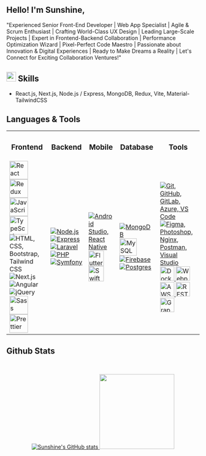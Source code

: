 ## Hello! I'm Sunshine,
"Experienced Senior Front-End Developer | Web App Specialist | Agile & Scrum Enthusiast | Crafting World-Class UX Design | Leading Large-Scale Projects | Expert in Frontend-Backend Collaboration | Performance Optimization Wizard | Pixel-Perfect Code Maestro | Passionate about Innovation & Digital Experiences | Ready to Make Dreams a Reality | Let's Connect for Exciting Collaboration Ventures!"

<h2><img src="https://media2.giphy.com/media/QssGEmpkyEOhBCb7e1/giphy.gif?cid=ecf05e47a0n3gi1bfqntqmob8g9aid1oyj2wr3ds3mg700bl&rid=giphy.gif" width ="25"> Skills</h2>

- React.js, Next.js, Node.js / Express, MongoDB, Redux, Vite, Material-TailwindCSS

 
## Languages & Tools

<table>
  <tr>
    <th><h3 align="center">Frontend</h3></th>
    <th><h3 align="center">Backend</h3></th>
    <th><h3 align="center">Mobile</h3></th>
    <th><h3 align="center">Database</h3></th>
    <th><h3 align="center">Tools</h3></th>
  </tr>
  <tr>
    <td>
        <img src="https://techstack-generator.vercel.app/react-icon.svg" alt="React" width="48" height="48" />
        <img src="https://techstack-generator.vercel.app/redux-icon.svg" alt="Redux" width="48" height="48" />
        <img src="https://techstack-generator.vercel.app/js-icon.svg" alt="JavaScript" width="48" height="48" />
        <img src="https://techstack-generator.vercel.app/ts-icon.svg" alt="TypeScript" width="48" height="48" />
        <img src="https://skillicons.dev/icons?i=html,css,bootstrap,tailwindcss" alt="HTML, CSS, Bootstrap, Tailwind CSS" />
        <img src="https://skillicons.dev/icons?i=nextjs" alt="Next.js" />
        <img src="https://skillicons.dev/icons?i=angular" alt="Angular" />
        <img src="https://skillicons.dev/icons?i=jquery" alt="jQuery" />
        <img src="https://techstack-generator.vercel.app/sass-icon.svg" alt="Sass" width="48" height="48" />
        <img src="https://techstack-generator.vercel.app/prettier-icon.svg" alt="Prettier" width="48" height="48" />
    </td>
    <td>
      <a href="https://skillicons.dev">
        <img src="https://skillicons.dev/icons?i=nodejs" alt="Node.js" />
        <img src="https://skillicons.dev/icons?i=express" alt="Express" />
        <img src="https://skillicons.dev/icons?i=laravel" alt="Laravel" />
        <img src="https://skillicons.dev/icons?i=php" alt="PHP" />
        <img src="https://skillicons.dev/icons?i=symfony" alt="Symfony" />
      </a>
    </td>
    <td>
      <a href="https://skillicons.dev">
        <img src="https://skillicons.dev/icons?i=androidstudio,react" alt="Android Studio, React Native" />
        <img src="https://skillicons.dev/icons?i=flutter" alt="Flutter" width="40" height="40" />
        <img src="https://techstack-generator.vercel.app/swift-icon.svg" alt="Swift" width="40" height="40" />
      </a>
    </td>
    <td>
      <a href="https://skillicons.dev">
        <img src="https://skillicons.dev/icons?i=mongodb" alt="MongoDB" />
        <img src="https://techstack-generator.vercel.app/mysql-icon.svg" alt="MySQL" width="45" height="45" />
        <img src="https://skillicons.dev/icons?i=firebase" alt="Firebase" />
        <img src="https://skillicons.dev/icons?i=postgres" alt="Postgres" />
      </a>
    </td>
    <td>
      <a href="https://skillicons.dev">
        <img src="https://skillicons.dev/icons?i=git,github,gitlab,azure,vscode" alt="Git, GitHub, GitLab, Azure, VS Code" />
        <img src="https://skillicons.dev/icons?i=figma,photoshop,nginx,postman,visualstudio" alt="Figma, Photoshop, Nginx, Postman, Visual Studio" />
        <img src="https://techstack-generator.vercel.app/docker-icon.svg" alt="Docker" width="37" height="37" />
        <img src="https://techstack-generator.vercel.app/webpack-icon.svg" alt="Webpack" width="37" height="37" />
        <img src="https://techstack-generator.vercel.app/aws-icon.svg" alt="AWS" width="37" height="37" />
        <img src="https://techstack-generator.vercel.app/restapi-icon.svg" alt="REST API" width="37" height="37" />
        <img src="https://techstack-generator.vercel.app/graphql-icon.svg" alt="GraphQL" width="37" height="37" />
      </a>
    </td>
  </tr>
</table>

## Github Stats

<!-- <p align="center">
    <a href="https://github-readme-activity-graph.vercel.app/graph?username=smileysunshinesky&theme=react-dark&hide_border=true&hide_title=false&area=true&custom_title=Total%20contribution%20graph%20in%20all%20repo">
        <img src="https://github-readme-activity-graph.vercel.app/graph?username=smileysunshinesky&theme=react-dark&hide_border=true&hide_title=false&area=true&custom_title=Total%20contribution%20graph%20in%20all%20repo" width="95%" alt="activity graph">
    </a>
  <img src="https://github-readme-stats.vercel.app/api?username=smileysunshinesky&show_icons=true&count_private=true&title_color=0891b2&text_color=ffffff&icon_color=0891b2&bg_color=4b5563&hide_border=true&theme=prussian&show=reviews,prs_merged,prs_merged_percentage" alt="Sunshine's GitHub stats"/>
  <img width="54%" height="180em" src="https://github-readme-stats-eight-theta.vercel.app/api?username=smileysunshinesky&theme=gotham&show_icons=true&hide_border=true&include_all_commits=true&count_private=true&include_all_commits=true" />
</p> -->

<br />
<p align="center">
    <a href="https://github-readme-stats.vercel.app/api?username=smileysunshinesky&rank_icon=percentile&count_private=true&hide_border=true&theme=prussian" target="_blank">
        <img src="https://github-readme-stats.vercel.app/api?username=smileysunshinesky&rank_icon=github&count_private=true&hide_border=true&theme=prussian" alt="Sunshine's GitHub stats"/>
<!--         <img src="https://github-readme-stats.vercel.app/api?username=smileysunshinesky&rank_icon=percentile&count_private=true&hide_border=true&theme=prussian" alt="Sunshine's GitHub stats"/> -->
        <img height="195em" src="https://github-readme-stats.vercel.app/api/top-langs/?username=smileysunshinesky&layout=compact&theme=prussian&show_icons=true&hide_border=true&exclude_repo=Soruko"/>
    </a>
</p>


